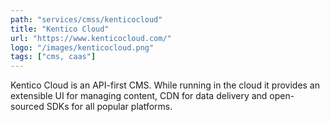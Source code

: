 ```yaml
---
path: "services/cmss/kenticocloud"
title: "Kentico Cloud"
url: "https://www.kenticocloud.com/"
logo: "/images/kenticocloud.png"
tags: ["cms, caas"]
---
```


Kentico Cloud is an API-first CMS. While running in the cloud it provides an extensible UI for managing content, CDN for data delivery and open-sourced SDKs for all popular platforms.
